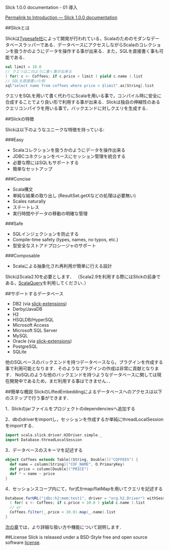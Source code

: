 Slick 1.0.0 documentation - 01 導入
<!-- Introduction -->
[Permalink to Introduction — Slick 1.0.0 documentation](http://slick.typesafe.com/doc/1.0.0/introduction.html)

##Slickとは
<!-- What is Slick -->

Slickは[Typesafe社](http://www.typesafe.com)によって開発が行われている，Scalaのためのモダンなデータベースラッパーである．データベースにアクセスしながらScalaのコレクションを扱うかのようにデータを操作する事が出来る．また，SQLを直接書く事も可能である．

<!--Slick is Typesafe‘s modern database query and access library for Scala. It allows you to work with stored data almost as if you were using Scala collections while at the same time giving you full control over when a database access happens and which data is transferred. You can also use SQL directly.-->

```scala
val limit = 10.0
// クエリはこのように書く事が出来る
( for( c <- Coffees; if c.price < limit ) yield c.name ).list
// SQLを直接書いた例
sql"select name from coffees where price < $limit".as[String].list
```
クエリをSQLを用いて書く代わりにScalaを用いる事で，コンパイル時に安全に合成することでより良い形で利用する事が出来る．Slickは独自の伸縮性のあるクエリコンパイラを用いる事で，バックエンドに対しクエリを生成する．

<!--When using Scala instead of SQL for your queries you profit from the compile-time safety(何これ) and compositionality. Slick can generate queries for different backends including your own, using its extensible query compiler. -->

##Slickの特徴
<!-- Why Slick?/Feature -->


Slickは以下のようなユニークな特徴を持っている:

<!-- Slick offers a unique combination of features: -->

###Easy
- Scalaコレクションを扱うかのようにデータを操作出来る
- JDBCコネクションをベースにセッション管理を統合する
- 必要な際にはSQLもサポートする
- 簡単なセットアップ

<!--- Access stored data just like Scala collections
- Unified session management based on JDBC Connections
- Supports SQL if you need it
- Simple setup-->

###Concise

- Scala構文
- 単純な結果の取り出し (ResultSet.getXなどの処理は必要無い)
- Scales naturally
- ステートレス
- 実行時間やデータの移動の明確な管理

<!--- Scala syntax
- Fetch results without pain (no ResultSet.getX)
- Scales naturally
- Stateless (like the web)
- Explicit control of execution time and transferred data-->

###Safe
- SQLインジェクションを防止する
- Compile-time safety (types, names, no typos, etc.)
- 型安全なストアドプロシージャのサポート

<!--- No SQL-injections
- Compile-time safety (types, names, no typos, etc.)
- Type-safe support of stored procedures-->

###Composable
- Scalaによる抽象化され再利用が簡単に行える設計

<!--- It‘s Scala code: abstract and re-use with ease-->

SlickはScala2.10を必要とします．
（Scala2.9を利用する際にはSlickの前身である，[ScalaQuery](http://scalaquery.org)を利用してください．）

<!--Slick requires Scala 2.10. (For Scala 2.9 please use [ScalaQuery](http://scalaquery.org), the predecessor of Slick).-->

##サポートするデータベース
- DB2 (via [slick-extensions](http://slick.typesafe.com/doc/1.0.0/extensions.html))
- Derby/JavaDB
- H2
- HSQLDB/HyperSQL
- Microsoft Access
- Microsoft SQL Server
- MySQL
- Oracle (via [slick-extensions](http://slick.typesafe.com/doc/1.0.0/extensions.html))
- PostgreSQL
- SQLite

他のSQLベースのバックエンドを持つデータベースなら，プラグインを作成する事で利用可能となります．そのようなプラグインの作成は非常に貢献となります．
NoSQLのような他のバックエンドを持つようなデータベースに関しては現在開発中であるため，まだ利用する事はできません．．

<!--Other SQL databases can be accessed right away with a reduced feature set. Writing a fully featured plugin for your own SQL-based backend can be achieved with a reasonable amount of work. Support for other backends (like NoSQL) is under development but not yet available.-->

##簡単な概説
SlickのLiftedEmbeddingによるデータベースへのアクセスは以下のステップで行う事ができます．

<!--Accessing databases using Slick’s lifted embedding requires the following steps.-->

1．Slickのjarファイルをプロジェクトのdependenciesへ追加する

<!--Add the Slick jar and its dependencies to your project-->

2．dbのdriverをimportし，セッションを作成するか単純にthreadLocalSessionをimportする．

<!--Pick a driver for a particular db and create a session (or simply pick threadLocalSession)-->


```scala
import scala.slick.driver.H2Driver.simple._
import Database.threadLocalSession
```

3．データベースのスキーマを記述する

<!--Describe your Database schema-->

```scala
object Coffees extends Table[(String, Double)]("COFFEES") {
  def name = column[String]("COF_NAME", O.PrimaryKey)
  def price = column[Double]("PRICE")
  def * = name ~ price
}
```

4．セッションスコープ内にて，for式かmap/flatMapを用いてクエリを記述する

<!--Write queries using for-comprehensions or map/flatMap wrapped in a session scope-->

```scala
Database.forURL("jdbc:h2:mem:test1", driver = "org.h2.Driver") withSession {
  ( for( c <- Coffees; if c.price < 10.0 ) yield c.name ).list
  // or
  Coffees.filter(_.price < 10.0).map(_.name).list
}
```

[次の章](http://slick.typesafe.com/doc/1.0.0/gettingstarted.html)では，より詳細な扱い方や機能について説明します．

<!--The [next chapter](http://slick.typesafe.com/doc/1.0.0/gettingstarted.html) explains these steps and further aspects in more detail.-->

##License
Slick is released under a BSD-Style free and open source software [license](https://github.com/slick/slick/blob/1.0.0/LICENSE.txt).
